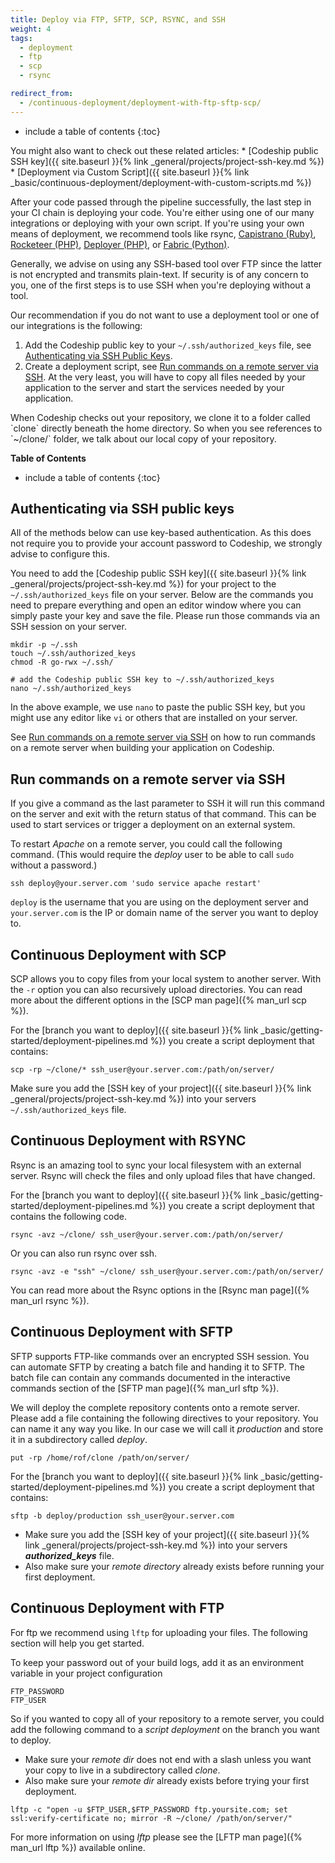 ```yaml
---
title: Deploy via FTP, SFTP, SCP, RSYNC, and SSH
weight: 4
tags:
  - deployment
  - ftp
  - scp
  - rsync

redirect_from:
  - /continuous-deployment/deployment-with-ftp-sftp-scp/
---
```


* include a table of contents
{:toc}

<div class="info-block">
  You might also want to check out these related articles:
  * [Codeship public SSH key]({{ site.baseurl }}{% link _general/projects/project-ssh-key.md %})
  * [Deployment via Custom Script]({{ site.baseurl }}{% link _basic/continuous-deployment/deployment-with-custom-scripts.md %})
</div>

After your code passed through the pipeline successfully, the last step in your CI chain is deploying your code. You're either using one of our many integrations or deploying with your own script. If you're using your own means of deployment, we recommend tools like rsync, [Capistrano (Ruby)](http://capistranorb.com/), [Rocketeer (PHP)](http://rocketeer.autopergamene.eu/), [Deployer (PHP)](https://deployer.org/), or [Fabric (Python)](http://www.fabfile.org/).

Generally, we advise on using any SSH-based tool over FTP since the latter is not encrypted and transmits plain-text. If security is of any concern to you, one of the first steps is to use SSH when you're deploying without a tool.

Our recommendation if you do not want to use a deployment tool or one of our integrations is the following:

1. Add the Codeship public key to your `~/.ssh/authorized_keys` file, see [Authenticating via SSH Public Keys](#authenticating-via-ssh-public-keys).
2. Create a deployment script, see [Run commands on a remote server via SSH](#run-commands-on-a-remote-server-via-ssh). At the very least, you will have to copy all files needed by your application to the server and start the services needed by your application.

<div class="info-block">
When Codeship checks out your repository, we clone it to a folder called `clone` directly beneath the home directory. So when you see references to `~/clone/` folder, we talk about our local copy of your repository.
</div>

**Table of Contents**
* include a table of contents
{:toc}

## Authenticating via SSH public keys

All of the methods below can use key-based authentication. As this does not require you to provide your account password to Codeship, we strongly advise to configure this.

You need to add the [Codeship public SSH key]({{ site.baseurl }}{% link _general/projects/project-ssh-key.md %}) for your project to the `~/.ssh/authorized_keys` file on your server. Below are the commands you need to prepare everything and open an editor window where you can simply paste your key and save the file. Please run those commands via an SSH session on your server.

```shell
mkdir -p ~/.ssh
touch ~/.ssh/authorized_keys
chmod -R go-rwx ~/.ssh/

# add the Codeship public SSH key to ~/.ssh/authorized_keys
nano ~/.ssh/authorized_keys
```
In the above example, we use `nano` to paste the public SSH key, but you might use any editor like `vi` or others that are installed on your server.

See [Run commands on a remote server via SSH](#run-commands-on-a-remote-server-via-ssh) on how to run commands on a remote server when building your application on Codeship.

## Run commands on a remote server via SSH

If you give a command as the last parameter to SSH it will run this command on the server and exit with the return status of that command. This can be used to start services or trigger a deployment on an external system.

To restart _Apache_ on a remote server, you could call the following command. (This would require the _deploy_ user to be able to call `sudo` without a password.)

```shell
ssh deploy@your.server.com 'sudo service apache restart'
```

`deploy` is the username that you are using on the deployment server and `your.server.com` is the IP or domain name of the server you want to deploy to.

## Continuous Deployment with SCP

SCP allows you to copy files from your local system to another server. With the `-r` option
you can also recursively upload directories. You can read more about the different options
in the [SCP man page]({% man_url scp %}).

For the [branch you want to deploy]({{ site.baseurl }}{% link _basic/getting-started/deployment-pipelines.md %}) you create a script deployment that contains:

```shell
scp -rp ~/clone/* ssh_user@your.server.com:/path/on/server/
```

Make sure you add the [SSH key of your project]({{ site.baseurl }}{% link _general/projects/project-ssh-key.md %})
into your servers `~/.ssh/authorized_keys` file.

## Continuous Deployment with RSYNC

Rsync is an amazing tool to sync your local filesystem with an external server. Rsync
will check the files and only upload files that have changed.

For the [branch you want to deploy]({{ site.baseurl }}{% link _basic/getting-started/deployment-pipelines.md %}) you create a script deployment that contains the following code.

```shell
rsync -avz ~/clone/ ssh_user@your.server.com:/path/on/server/
```

Or you can also run rsync over ssh.

```shell
rsync -avz -e "ssh" ~/clone/ ssh_user@your.server.com:/path/on/server/
```

You can read more about the Rsync options in the [Rsync man page]({% man_url rsync %}).

## Continuous Deployment with SFTP

SFTP supports FTP-like commands over an encrypted SSH session. You can automate SFTP by creating a batch file and handing it to SFTP. The batch file can contain any commands documented in the interactive commands section of the [SFTP man page]({% man_url sftp %}).

We will deploy the complete repository contents onto a remote server. Please add a file containing the following directives to your repository. You can name it any way you like. In our case we will call it _production_ and store it in a subdirectory called _deploy_.

```shell
put -rp /home/rof/clone /path/on/server/
```

For the [branch you want to deploy]({{ site.baseurl }}{% link _basic/getting-started/deployment-pipelines.md %}) you create a script deployment that contains:

```shell
sftp -b deploy/production ssh_user@your.server.com
```

* Make sure you add the [SSH key of your project]({{ site.baseurl }}{% link _general/projects/project-ssh-key.md %}) into your servers ***authorized_keys*** file.
* Also make sure your _remote directory_ already exists before running your first deployment.

## Continuous Deployment with FTP

For ftp we recommend using `lftp` for uploading your files. The following section will help you get started.

To keep your password out of your build logs, add it as an environment variable in your project configuration

```shell
FTP_PASSWORD
FTP_USER
```

So if you wanted to copy all of your repository to a remote server, you could add the following command to a _script deployment_ on the branch you want to deploy.

* Make sure your _remote dir_ does not end with a slash unless you want your copy to live in a subdirectory called _clone_.
* Also make sure your _remote dir_ already exists before trying your first deployment.

```shell
lftp -c "open -u $FTP_USER,$FTP_PASSWORD ftp.yoursite.com; set ssl:verify-certificate no; mirror -R ~/clone/ /path/on/server/"
```

For more information on using _lftp_ please see the [LFTP man page]({% man_url lftp %}) available online.
